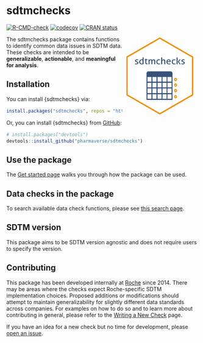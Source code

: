 
<!-- README.md is generated from README.Rmd. Please edit that file -->

# sdtmchecks

<!-- badges: start -->

[![R-CMD-check](https://github.com/pharmaverse/sdtmchecks/actions/workflows/R-CMD-check.yml/badge.svg)](https://github.com/pharmaverse/sdtmchecks/actions/workflows/R-CMD-check.yml)
[![codecov](https://codecov.io/github/pharmaverse/sdtmchecks/branch/devel/graph/badge.svg?token=ICYI400VDZ)](https://codecov.io/github/pharmaverse/sdtmchecks)
[![CRAN
status](https://www.r-pkg.org/badges/version/sdtmchecks)](https://cran.r-project.org/package=sdtmchecks)
<!-- badges: end -->

<img src="man/figures/logo_em.png" alt="drawing" align="right" width="200"/>

The sdtmchecks package contains functions to identify common data issues
in SDTM data. These checks are intended to be **generalizable**,
**actionable**, and **meaningful for analysis**.

## Installation

You can install {sdtmchecks} via:

``` r
install.packages("sdtmchecks", repos = "https://pharmaverse.r-universe.dev")
```

Or, you can install {sdtmchecks} from [GitHub](https://github.com/):

``` r
# install.packages("devtools")
devtools::install_github("pharmaverse/sdtmchecks")
```

## Use the package

The [Get started
page](https://pharmaverse.github.io/sdtmchecks/articles/sdtmchecks.html)
walks you through how the package can be used.

## Data checks in the package

To search available data check functions, please see [this search
page](https://pharmaverse.github.io/sdtmchecks/articles/search_checks.html).

## SDTM version

This package aims to be SDTM version agnostic and does not require users
to specify the version.

## Contributing

This package has been developed internally at
[Roche](https://www.roche.com/) since 2014. There may be areas where the
checks expect Roche-specific SDTM implementation choices. Proposed
additions or modifications should attempt to maintain generalizability
for slightly different data standards across companies. For examples on
how to do so and to learn more about contributing in general, please
refer to the [Writing a New
Check](https://pharmaverse.github.io/sdtmchecks/articles/write_a_check.html)
page.

If you have an idea for a new check but no time for development, please
[open an issue](https://github.com/pharmaverse/sdtmchecks/issues).
